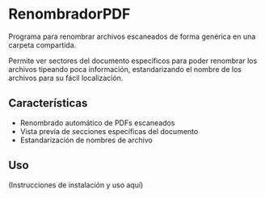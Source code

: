 # RenombradorPDF

Programa para renombrar archivos escaneados de forma genérica en una carpeta compartida.

Permite ver sectores del documento específicos para poder renombrar los archivos tipeando poca información, estandarizando el nombre de los archivos para su fácil localización.

## Características
- Renombrado automático de PDFs escaneados
- Vista previa de secciones específicas del documento
- Estandarización de nombres de archivo

## Uso
(Instrucciones de instalación y uso aquí)

